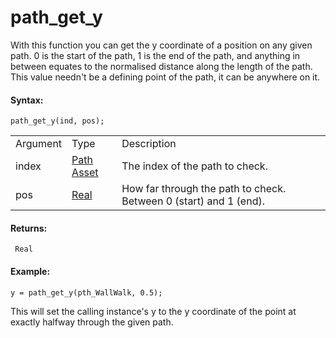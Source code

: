 # path_get_y

With this function you can get the y coordinate of a position on any
given path. 0 is the start of the path, 1 is the end of the path, and
anything in between equates to the normalised distance along the length
of the path. This value needn't be a defining point of the path, it can
be anywhere on it.

#### Syntax:

``` gml
path_get_y(ind, pos);
```

|          |                                                                         |                                                                   |
|----------|-------------------------------------------------------------------------|-------------------------------------------------------------------|
| Argument | Type                                                                    | Description                                                       |
| index    |  [Path Asset](../../../../../The_Asset_Editors/Paths)               | The index of the path to check.                                   |
| pos      |  [Real](../../../../../GameMaker_Language/GML_Overview/Data_Types)  | How far through the path to check. Between 0 (start) and 1 (end). |

#### Returns:

``` gml
 Real
```

#### Example:

``` gml
y = path_get_y(pth_WallWalk, 0.5);
```

This will set the calling instance's y to the y coordinate of the point
at exactly halfway through the given path.
